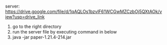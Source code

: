 server: https://drive.google.com/file/d/1qAQLOs1bzvlF61WCGwMZCzbOj5QXtAOk/view?usp=drive_link
1. go to the right directory
1. run the server file by executing command in below
1. java -jar paper-1.21.4-214.jar
